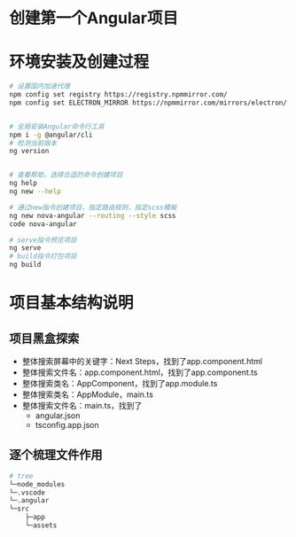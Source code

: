 # 创建第一个Angular项目

# 环境安装及创建过程
``` sh
# 设置国内加速代理
npm config set registry https://registry.npmmirror.com/
npm config set ELECTRON_MIRROR https://npmmirror.com/mirrors/electron/


# 全局安装Angular命令行工具
npm i -g @angular/cli
# 检测当前版本
ng version


# 查看帮助，选择合适的命令创建项目
ng help
ng new --help

# 通过new指令创建项目，指定路由规则，指定scss模板
ng new nova-angular --routing --style scss
code nova-angular

# serve指令预览项目
ng serve
# build指令打包项目
ng build
```

# 项目基本结构说明

## 项目黑盒探索
- 整体搜索屏幕中的关键字：Next Steps，找到了app.component.html
- 整体搜索文件名：app.component.html，找到了app.component.ts
- 整体搜索类名：AppComponent，找到了app.module.ts
- 整体搜索类名：AppModule，main.ts
- 整体搜索文件名：main.ts，找到了
    - angular.json
    - tsconfig.app.json

## 逐个梳理文件作用
``` sh
# tree
└─node_modules
└─.vscode
└─.angular
└─src
    ├─app
    └─assets
```